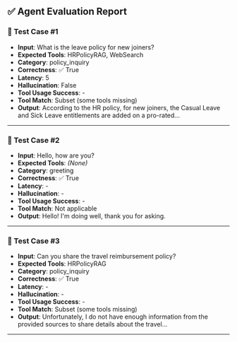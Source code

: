 ## ✅ Agent Evaluation Report

### 🔹 Test Case #1
- **Input**: What is the leave policy for new joiners?
- **Expected Tools**: HRPolicyRAG, WebSearch
- **Category**: policy_inquiry
- **Correctness**: ✅ True
- **Latency**: 5
- **Hallucination**: False
- **Tool Usage Success**: -
- **Tool Match**: Subset (some tools missing)
- **Output**: According to the HR policy, for new joiners, the Casual Leave and Sick Leave entitlements are added on a pro-rated...

---

### 🔹 Test Case #2
- **Input**: Hello, how are you?
- **Expected Tools**: *(None)*
- **Category**: greeting
- **Correctness**: ✅ True
- **Latency**: -
- **Hallucination**: -
- **Tool Usage Success**: -
- **Tool Match**: Not applicable
- **Output**: Hello! I'm doing well, thank you for asking.

---

### 🔹 Test Case #3
- **Input**: Can you share the travel reimbursement policy?
- **Expected Tools**: HRPolicyRAG
- **Category**: policy_inquiry
- **Correctness**: ✅ True
- **Latency**: -
- **Hallucination**: -
- **Tool Usage Success**: -
- **Tool Match**: Subset (some tools missing)
- **Output**: Unfortunately, I do not have enough information from the provided sources to share details about the travel...

---

